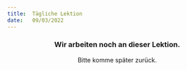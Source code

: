 ```yaml
---
title:  Tägliche Lektion
date:   09/03/2022
---
```


### <center>Wir arbeiten noch an dieser Lektion.</center>
<center>Bitte komme später zurück.</center>